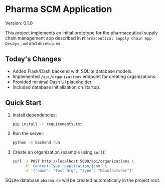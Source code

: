 # Pharma SCM Application

Version: 0.1.0

This project implements an initial prototype for the pharmaceutical supply chain management app described in `Pharmaceutical Supply Chain App Design_.md` and `dbsetup.md`.

## Today's Changes

- Added Flask/Dash backend with SQLite database models.
- Implemented `/api/organizations` endpoint for creating organizations.
- Provided minimal Dash UI placeholder.
- Included database initialization on startup.

## Quick Start

1. Install dependencies:

   ```bash
   pip install -r requirements.txt
   ```

2. Run the server:

   ```bash
   python -m backend.run
   ```

3. Create an organization (example using `curl`):

   ```bash
   curl -X POST http://localhost:5000/api/organizations \
        -H 'Content-Type: application/json' \
        -d '{"name": "Test Org", "type": "Manufacturer"}'
   ```

SQLite database `pharma.db` will be created automatically in the project root.
